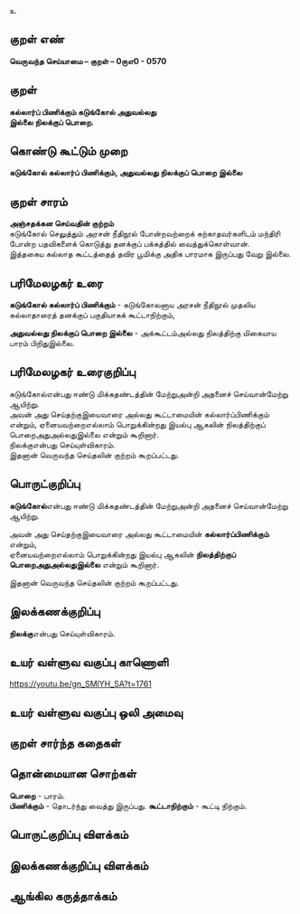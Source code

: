 உ

## குறள் எண் 

**வெருவந்த செய்யாமை – குறள் – 0ருஎ0 - 0570**  

## குறள் 

**கல்லார்ப் பிணிக்கும் கடுங்கோல் அதுவல்லது  
இல்லை நிலக்குப் பொறை.**  

## கொண்டு கூட்டும் முறை

**கடுங்கோல் கல்லார்ப் பிணிக்கும், அதுவல்லது நிலக்குப் பொறை இல்லை**

## குறள் சாரம் 

**அஞ்சதக்கன செய்வதின் குற்றம்**  
கடுங்கோல் செலுத்தும் அரசன் நீதிநூல் போன்றவற்றைக் கற்காதவர்களிடம் மந்திரி போன்ற பதவிகளைக் கொடுத்து தனக்குப் பக்கத்தில் வைத்துக்கொள்வான்.  
இத்தகைய கல்லாத கூட்டத்தைத் தவிர பூமிக்கு அதிக பாரமாக இருப்பது வேறு இல்லை.  

## பரிமேலழகர் உரை

**கடுங்கோல் கல்லார்ப் பிணிக்கும்** - கடுங்கோலனாய அரசன் நீதிநூல் முதலிய கல்லாதாரைத் தனக்குப் பகுதியாகக் கூட்டாநிற்கும்,  

**அதுவல்லது நிலக்குப் பொறை இல்லை** - அக்கூட்டம்அல்லது நிலத்திற்கு மிகையாய பாரம் பிறிதுஇல்லை. 

## பரிமேலழகர் உரைகுறிப்பு   

கடுங்கோல்என்பது ஈண்டு மிக்கதண்டத்தின் மேற்றுஅன்றி அதனைச் செய்வான்மேற்று ஆயிற்று.   
அவன் அது செய்தற்குஇயைவாரை அல்லது கூட்டாமையின் கல்லார்ப்பிணிக்கும் என்றும், ஏனையவற்றைஎல்லாம் பொறுக்கின்றது இயல்பு ஆகலின் நிலத்திற்குப் பொறைஅதுஅல்லதுஇல்லை என்றும் கூறினார்.  
நிலக்குஎன்பது செய்யுள்விகாரம்.  
இதனான் வெருவந்த செய்தலின் குற்றம் கூறப்பட்டது.    

## பொருட்குறிப்பு 
  
**கடுங்கோல்**என்பது ஈண்டு மிக்கதண்டத்தின் மேற்றுஅன்றி அதனைச் செய்வான்மேற்று ஆயிற்று.   

அவன் அது செய்தற்குஇயைவாரை அல்லது கூட்டாமையின் **கல்லார்ப்பிணிக்கும்** என்றும்,  
ஏனையவற்றைஎல்லாம் பொறுக்கின்றது இயல்பு ஆகலின் **நிலத்திற்குப் பொறைஅதுஅல்லதுஇல்லை** என்றும் கூறினார்.  
 
இதனான் வெருவந்த செய்தலின் குற்றம் கூறப்பட்டது.    

## இலக்கணக்குறிப்பு  

**நிலக்கு**என்பது செய்யுள்விகாரம்.   

## உயர் வள்ளுவ வகுப்பு காணொளி

https://youtu.be/gn_SMlYH_SA?t=1761 

## உயர் வள்ளுவ வகுப்பு ஒலி அமைவு 

 
## குறள் சார்ந்த கதைகள் 


## தொன்மையான சொற்கள்

**பொறை** - பாரம்.    
**பிணிக்கும்** - தொடர்ந்து வைத்து இருப்பது.
**கூட்டாநிற்கும்** - கூட்டி நிற்கும்.  


## பொருட்குறிப்பு விளக்கம்


## இலக்கணக்குறிப்பு விளக்கம்


## ஆங்கில கருத்தாக்கம் 


